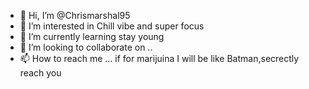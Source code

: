 - 👋 Hi, I’m @Chrismarshal95
- 👀 I’m interested in Chill vibe and super focus 
- 🌱 I’m currently learning stay young 
- 💞️ I’m looking to collaborate on ..
- 📫 How to reach me ... if for marijuina I will be like Batman,secrectly reach you

<!---
Chrismarshal95/Chrismarshal95 is a ✨ special ✨ repository because its `README.md` (this file) appears on your GitHub profile.
You can click the Preview link to take a look at your changes.
--->
